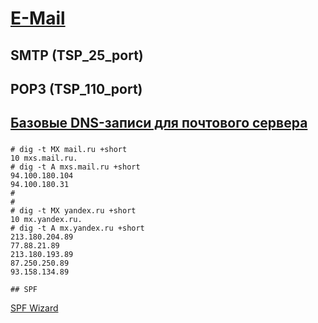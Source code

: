 # [E-Mail](https://www.youtube.com/watch?v=7ffnrKKd24o&list=PL5FMLPRj1j6IChoB7nBKYNjCNQ-DBnaq7&index=5&ab_channel=%D0%94%D0%BC%D0%B8%D1%82%D1%80%D0%B8%D0%B9%D0%91%D0%B0%D1%87%D0%B8%D0%BB%D0%BE)

## SMTP (TSP_25_port)


## POP3 (TSP_110_port)


## [Базовые DNS-записи для почтового сервера](https://blog.bissquit.com/mail-servers/bazovye-dns-zapisi-dlya-pochtovogo-servera/)

### 

    # dig -t MX mail.ru +short
    10 mxs.mail.ru.
    # dig -t A mxs.mail.ru +short
    94.100.180.104
    94.100.180.31
    #
    #
    # dig -t MX yandex.ru +short
    10 mx.yandex.ru.
    # dig -t A mx.yandex.ru +short
    213.180.204.89
    77.88.21.89
    213.180.193.89
    87.250.250.89
    93.158.134.89

    ## SPF 

   [SPF Wizard](https://www.spfwizard.net/)
